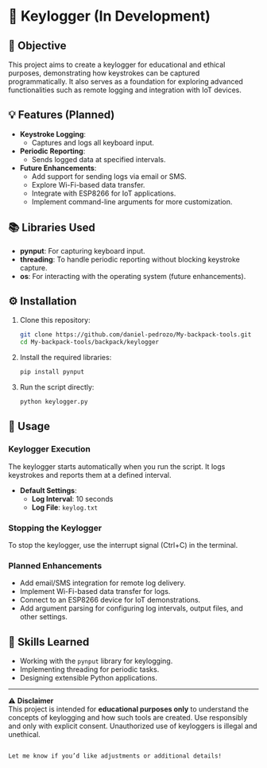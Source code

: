 # 🔑 Keylogger (In Development)  

## 🎯 **Objective**  
This project aims to create a keylogger for educational and ethical purposes, demonstrating how keystrokes can be captured programmatically. It also serves as a foundation for exploring advanced functionalities such as remote logging and integration with IoT devices.  

## 💡 **Features (Planned)**  
- **Keystroke Logging**:  
  - Captures and logs all keyboard input.  
- **Periodic Reporting**:  
  - Sends logged data at specified intervals.  
- **Future Enhancements**:  
  - Add support for sending logs via email or SMS.  
  - Explore Wi-Fi-based data transfer.  
  - Integrate with ESP8266 for IoT applications.  
  - Implement command-line arguments for more customization.  

## 📚 **Libraries Used**  
- **pynput**: For capturing keyboard input.  
- **threading**: To handle periodic reporting without blocking keystroke capture.  
- **os**: For interacting with the operating system (future enhancements).  

## ⚙️ **Installation**  
1. Clone this repository:  
   ```bash
   git clone https://github.com/daniel-pedrozo/My-backpack-tools.git
   cd My-backpack-tools/backpack/keylogger
   ```  

2. Install the required libraries:  
   ```bash
   pip install pynput
   ```  

3. Run the script directly:  
   ```bash
   python keylogger.py
   ```  

## 🌱 **Usage**  
### **Keylogger Execution**  
The keylogger starts automatically when you run the script. It logs keystrokes and reports them at a defined interval.  

- **Default Settings**:  
  - **Log Interval**: 10 seconds  
  - **Log File**: `keylog.txt`  

### **Stopping the Keylogger**  
To stop the keylogger, use the interrupt signal (Ctrl+C) in the terminal.  

### **Planned Enhancements**  
- Add email/SMS integration for remote log delivery.  
- Implement Wi-Fi-based data transfer for logs.  
- Connect to an ESP8266 device for IoT demonstrations.  
- Add argument parsing for configuring log intervals, output files, and other settings.  

## 💪 **Skills Learned**  
- Working with the `pynput` library for keylogging.  
- Implementing threading for periodic tasks.  
- Designing extensible Python applications.  

---

⚠️ **Disclaimer**  
This project is intended for **educational purposes only** to understand the concepts of keylogging and how such tools are created. Use responsibly and only with explicit consent. Unauthorized use of keyloggers is illegal and unethical.  
``` 

Let me know if you’d like adjustments or additional details!
